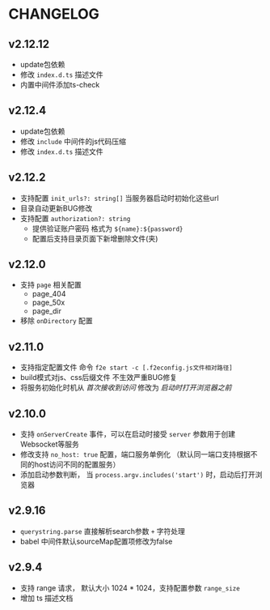 # CHANGELOG

## v2.12.12
- update包依赖
- 修改 `index.d.ts` 描述文件
- 内置中间件添加ts-check

## v2.12.4
- update包依赖
- 修改 `include` 中间件的js代码压缩
- 修改 `index.d.ts` 描述文件

## v2.12.2
- 支持配置 `init_urls?: string[]` 当服务器启动时初始化这些url
- 目录自动更新BUG修改
- 支持配置 `authorization?: string` 
  - 提供验证账户密码 格式为 `${name}:${password}`
  - 配置后支持目录页面下新增删除文件(夹)

## v2.12.0
- 支持 `page` 相关配置
  - page_404
  - page_50x
  - page_dir
- 移除 `onDirectory` 配置

## v2.11.0
- 支持指定配置文件 命令 `f2e start -c [.f2econfig.js文件相对路径]`
- build模式对js、css后缀文件 不生效严重BUG修复
- 将服务初始化时机从 *首次接收到访问* 修改为 *启动时打开浏览器之前*

## v2.10.0
- 支持 `onServerCreate` 事件，可以在启动时接受 `server` 参数用于创建 Websocket等服务
- 修改支持 `no_host: true` 配置，端口服务单例化 （默认同一端口支持根据不同的host访问不同的配置服务）
- 添加启动参数判断， 当 `process.argv.includes('start')` 时，启动后打开浏览器

## v2.9.16
- `querystring.parse` 直接解析search参数 `+` 字符处理
- babel 中间件默认sourceMap配置项修改为false

## v2.9.4
- 支持 range 请求， 默认大小 1024 * 1024，支持配置参数 `range_size`
- 增加 ts 描述文档
